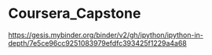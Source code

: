 # Coursera_Capstone
https://gesis.mybinder.org/binder/v2/gh/ipython/ipython-in-depth/7e5ce96cc9251083979efdfc393425f1229a4a68
